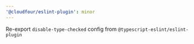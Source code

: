```yaml
---
'@cloudfour/eslint-plugin': minor
---
```


Re-export `disable-type-checked` config from `@typescript-eslint/eslint-plugin`

